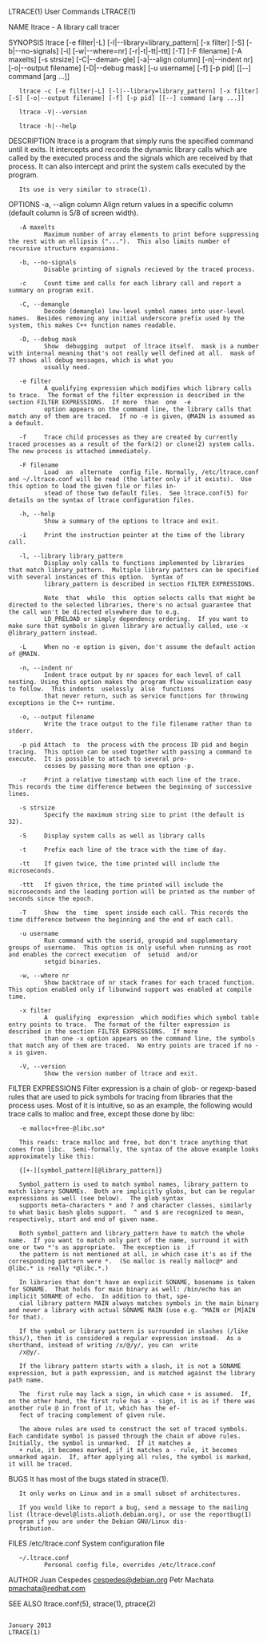 LTRACE(1)                                                                                User Commands                                                                                LTRACE(1)

NAME
       ltrace - A library call tracer

SYNOPSIS
       ltrace  [-e filter|-L] [-l|--library=library_pattern] [-x filter] [-S] [-b|--no-signals] [-i] [-w|--where=nr] [-r|-t|-tt|-ttt] [-T] [-F filename] [-A maxelts] [-s strsize] [-C|--deman‐
       gle] [-a|--align column] [-n|--indent nr] [-o|--output filename] [-D|--debug mask] [-u username] [-f] [-p pid] [[--] command [arg ...]]

       ltrace -c [-e filter|-L] [-l|--library=library_pattern] [-x filter] [-S] [-o|--output filename] [-f] [-p pid] [[--] command [arg ...]]

       ltrace -V|--version

       ltrace -h|--help

DESCRIPTION
       ltrace is a program that simply runs the specified command until it exits.  It intercepts and records the dynamic library calls which are called by the executed process and the signals
       which are received by that process.  It can also intercept and print the system calls executed by the program.

       Its use is very similar to strace(1).

OPTIONS
       -a, --align column
              Align return values in a specific column (default column is 5/8 of screen width).

       -A maxelts
              Maximum number of array elements to print before suppressing the rest with an ellipsis ("...").  This also limits number of recursive structure expansions.

       -b, --no-signals
              Disable printing of signals recieved by the traced process.

       -c     Count time and calls for each library call and report a summary on program exit.

       -C, --demangle
              Decode (demangle) low-level symbol names into user-level names.  Besides removing any initial underscore prefix used by the system, this makes C++ function names readable.

       -D, --debug mask
              Show  debugging  output  of ltrace itself.  mask is a number with internal meaning that's not really well defined at all.  mask of 77 shows all debug messages, which is what you
              usually need.

       -e filter
              A qualifying expression which modifies which library calls to trace.  The format of the filter expression is described in the section FILTER EXPRESSIONS.  If more  than  one  -e
              option appears on the command line, the library calls that match any of them are traced.  If no -e is given, @MAIN is assumed as a default.

       -f     Trace child processes as they are created by currently traced processes as a result of the fork(2) or clone(2) system calls.  The new process is attached immediately.

       -F filename
              Load  an  alternate  config file. Normally, /etc/ltrace.conf and ~/.ltrace.conf will be read (the latter only if it exists).  Use this option to load the given file or files in‐
              stead of those two default files.  See ltrace.conf(5) for details on the syntax of ltrace configuration files.

       -h, --help
              Show a summary of the options to ltrace and exit.

       -i     Print the instruction pointer at the time of the library call.

       -l, --library library_pattern
              Display only calls to functions implemented by libraries that match library_pattern.  Multiple library patters can be specified with several instances of this option.  Syntax of
              library_pattern is described in section FILTER EXPRESSIONS.

              Note  that  while  this  option selects calls that might be directed to the selected libraries, there's no actual guarantee that the call won't be directed elsewhere due to e.g.
              LD_PRELOAD or simply dependency ordering.  If you want to make sure that symbols in given library are actually called, use -x @library_pattern instead.

       -L     When no -e option is given, don't assume the default action of @MAIN.

       -n, --indent nr
              Indent trace output by nr spaces for each level of call nesting. Using this option makes the program flow visualization easy to follow.  This indents  uselessly  also  functions
              that never return, such as service functions for throwing exceptions in the C++ runtime.

       -o, --output filename
              Write the trace output to the file filename rather than to stderr.

       -p pid Attach  to  the process with the process ID pid and begin tracing.  This option can be used together with passing a command to execute.  It is possible to attach to several pro‐
              cesses by passing more than one option -p.

       -r     Print a relative timestamp with each line of the trace.  This records the time difference between the beginning of successive lines.

       -s strsize
              Specify the maximum string size to print (the default is 32).

       -S     Display system calls as well as library calls

       -t     Prefix each line of the trace with the time of day.

       -tt    If given twice, the time printed will include the microseconds.

       -ttt   If given thrice, the time printed will include the microseconds and the leading portion will be printed as the number of seconds since the epoch.

       -T     Show  the  time  spent inside each call. This records the time difference between the beginning and the end of each call.

       -u username
              Run command with the userid, groupid and supplementary groups of username.  This option is only useful when running as root and enables the correct execution  of  setuid  and/or
              setgid binaries.

       -w, --where nr
              Show backtrace of nr stack frames for each traced function. This option enabled only if libunwind support was enabled at compile time.

       -x filter
              A  qualifying  expression  which modifies which symbol table entry points to trace.  The format of the filter expression is described in the section FILTER EXPRESSIONS.  If more
              than one -x option appears on the command line, the symbols that match any of them are traced.  No entry points are traced if no -x is given.

       -V, --version
              Show the version number of ltrace and exit.

FILTER EXPRESSIONS
       Filter expression is a chain of glob- or regexp-based rules that are used to pick symbols for tracing from libraries that the process uses.  Most of it is intuitive, so as an  example,
       the following would trace calls to malloc and free, except those done by libc:

       -e malloc+free-@libc.so*

       This reads: trace malloc and free, but don't trace anything that comes from libc.  Semi-formally, the syntax of the above example looks approximately like this:

       {[+-][symbol_pattern][@library_pattern]}

       Symbol_pattern is used to match symbol names, library_pattern to match library SONAMEs.  Both are implicitly globs, but can be regular expressions as well (see below).  The glob syntax
       supports meta-characters * and ? and character classes, similarly to what basic bash globs support.  ^ and $ are recognized to mean, respectively, start and end of given name.

       Both symbol_pattern and library_pattern have to match the whole name.  If you want to match only part of the name, surround it with one or two *'s as appropriate.  The exception is  if
       the pattern is not mentioned at all, in which case it's as if the corresponding pattern were *.  (So malloc is really malloc@* and @libc.* is really *@libc.*.)

       In libraries that don't have an explicit SONAME, basename is taken for SONAME.  That holds for main binary as well: /bin/echo has an implicit SONAME of echo.  In addition to that, spe‐
       cial library pattern MAIN always matches symbols in the main binary and never a library with actual SONAME MAIN (use e.g. ^MAIN or [M]AIN for that).

       If the symbol or library pattern is surrounded in slashes (/like this/), then it is considered a regular expression instead.  As a shorthand, instead of writing /x/@/y/, you can  write
       /x@y/.

       If the library pattern starts with a slash, it is not a SONAME expression, but a path expression, and is matched against the library path name.

       The  first rule may lack a sign, in which case + is assumed.  If, on the other hand, the first rule has a - sign, it is as if there was another rule @ in front of it, which has the ef‐
       fect of tracing complement of given rule.

       The above rules are used to construct the set of traced symbols.  Each candidate symbol is passed through the chain of above rules.  Initially, the symbol is unmarked.  If it matches a
       + rule, it becomes marked, if it matches a - rule, it becomes unmarked again.  If, after applying all rules, the symbol is marked, it will be traced.

BUGS
       It has most of the bugs stated in strace(1).

       It only works on Linux and in a small subset of architectures.

       If you would like to report a bug, send a message to the mailing list (ltrace-devel@lists.alioth.debian.org), or use the reportbug(1) program if you are under the Debian GNU/Linux dis‐
       tribution.

FILES
       /etc/ltrace.conf
              System configuration file

       ~/.ltrace.conf
              Personal config file, overrides /etc/ltrace.conf

AUTHOR
       Juan Cespedes <cespedes@debian.org>
       Petr Machata <pmachata@redhat.com>

SEE ALSO
       ltrace.conf(5), strace(1), ptrace(2)

                                                                                          January 2013                                                                                LTRACE(1)
